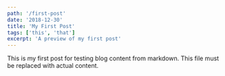 ```yaml
---
path: '/first-post'
date: '2018-12-30'
title: 'My First Post'
tags: ['this', 'that']
excerpt: 'A preview of my first post'
---
```


This is my first post for testing blog content from markdown. This file must be replaced with actual content.
